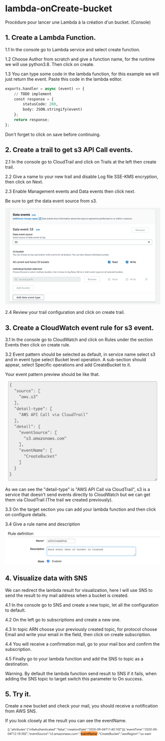 # lambda-onCreate-bucket
Procédure pour lancer une Lambda à la création d'un bucket. (Console)

## 1. Create a Lambda Function.

1.1 In the console go to Lambda service and select create function.

1.2 Choose Author from scratch and give a function name, for the runtime we will use python3.8. Then click on create.

1.3 You can type some code in the lambda function, for this example we will just return the event. Paste this code in the lambda editor.

```python
exports.handler = async (event) => {
    // TODO implement
    const response = {
        statusCode: 200,
        body: JSON.stringify(event)
    };
    return response;
};
```

Don't forget to click on save before continuing.

## 2. Create a trail to get s3 API Call events.

2.1 In the console go to CloudTrail and click on Trails at the left then create trail.

2.2 Give a name to your new trail and disable Log file SSE-KMS encryption, then click on Next.

2.3 Enable Management events and Data events then click next. 

Be sure to get the data event source from s3.

![diagram](s3dataevent.png)

2.4 Review your trail configuration and click on create trail.

## 3. Create a CloudWatch event rule for s3 event.

3.1 In the console go to CloudWatch and click on Rules under the section Events then click on create rule.

3.2 Event pattern should be selected as default, in service name select s3 and in event type select Bucket level operation. A sub-section should appear, select Specific operations and add CreateBucket to it.

Your event pattern preview should be like that.

![diagram](eventpattern.png)

As we can see the "detail-type" is "AWS API Call via CloudTrail", s3 is a service that doesn't send events directly to CloudWatch but we can get them via CloudTrail (The trail we created previously).

3.3 On the target section you can add your lambda function and then click on configure details.

3.4 Give a rule name and description 

![diagram](rule.png)

## 4. Visualize data with SNS

We can redirect the lambda result for visualization, here I will use SNS to send the result to my mail address when a bucket is created.

4.1 In the console go to SNS and create a new topic, let all the configuration to default.

4.2 On the left go to subscriptions and create a new one.

4.3 In topic ARN choose your previously created topic, for protocol choose Email and write your email in the field, then click on create subscription.

4.4 You will receive a confirmation mail, go to your mail box and confirm the subscription.

4.5 Finally go to your lambda function and add the SNS to topic as a destination.

Warning. By default the lambda function send result to SNS if it fails, when adding the SNS topic to target switch this parameter to On success.

## 5. Try it.

Create a new bucket and check your mail, you should receive a notification from AWS SNS.

If you look closely at the result you can see the eventName.

![diagram](result.png)









